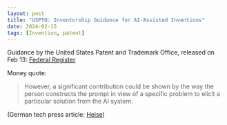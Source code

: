 ```yaml
---
layout: post
title: "USPTO: Inventorship Guidance for AI-Assisted Inventions"
date: 2024-02-15
tags: [Invention, patent]
---
```


Guidance by the United States Patent and Trademark Office, released on Feb 13:
[Federal Register](https://www.federalregister.gov/documents/2024/02/13/2024-02623/inventorship-guidance-for-ai-assisted-inventions)

Money quote:
> However, a significant contribution could be shown by the way the person constructs the prompt in view of a specific problem to elicit a particular solution from the AI system.

(German tech press article: [Heise](https://www.heise.de/news/US-Patentamt-Prompt-Konstruktion-koennte-fuer-Patent-auf-KI-reichen-9628611.html?wt_mc=rss.red.ho.ho.atom.beitrag.beitrag))